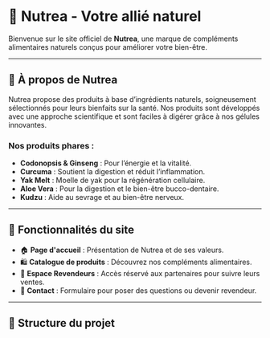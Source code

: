 
# 🌿 Nutrea - Votre allié naturel

Bienvenue sur le site officiel de **Nutrea**, une marque de compléments alimentaires naturels conçus pour améliorer votre bien-être.

---

## 📌 À propos de Nutrea

Nutrea propose des produits à base d’ingrédients naturels, soigneusement sélectionnés pour leurs bienfaits sur la santé. Nos produits sont développés avec une approche scientifique et sont faciles à digérer grâce à nos gélules innovantes.

### Nos produits phares :
- **Codonopsis & Ginseng** : Pour l’énergie et la vitalité.
- **Curcuma** : Soutient la digestion et réduit l’inflammation.
- **Yak Melt** : Moelle de yak pour la régénération cellulaire.
- **Aloe Vera** : Pour la digestion et le bien-être bucco-dentaire.
- **Kudzu** : Aide au sevrage et au bien-être nerveux.

---

## 🔗 Fonctionnalités du site

- 🏠 **Page d'accueil** : Présentation de Nutrea et de ses valeurs.
- 🛍 **Catalogue de produits** : Découvrez nos compléments alimentaires.
- 🤝 **Espace Revendeurs** : Accès réservé aux partenaires pour suivre leurs ventes.
- 📩 **Contact** : Formulaire pour poser des questions ou devenir revendeur.

---

## 📂 Structure du projet
